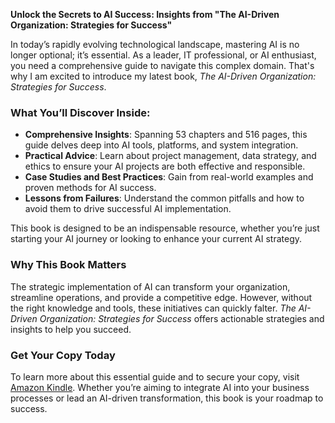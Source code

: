 **Unlock the Secrets to AI Success: Insights from "The AI-Driven Organization: Strategies for Success"**

In today’s rapidly evolving technological landscape, mastering AI is no longer optional; it’s essential. As a leader, IT professional, or AI enthusiast, you need a comprehensive guide to navigate this complex domain. That's why I am excited to introduce my latest book, *The AI-Driven Organization: Strategies for Success*.

### What You’ll Discover Inside:

- **Comprehensive Insights**: Spanning 53 chapters and 516 pages, this guide delves deep into AI tools, platforms, and system integration.
- **Practical Advice**: Learn about project management, data strategy, and ethics to ensure your AI projects are both effective and responsible.
- **Case Studies and Best Practices**: Gain from real-world examples and proven methods for AI success.
- **Lessons from Failures**: Understand the common pitfalls and how to avoid them to drive successful AI implementation.

This book is designed to be an indispensable resource, whether you’re just starting your AI journey or looking to enhance your current AI strategy.

### Why This Book Matters

The strategic implementation of AI can transform your organization, streamline operations, and provide a competitive edge. However, without the right knowledge and tools, these initiatives can quickly falter. *The AI-Driven Organization: Strategies for Success* offers actionable strategies and insights to help you succeed.

### Get Your Copy Today

To learn more about this essential guide and to secure your copy, visit [Amazon Kindle](https://lnkd.in/g-hq2ZAX). Whether you’re aiming to integrate AI into your business processes or lead an AI-driven transformation, this book is your roadmap to success.
